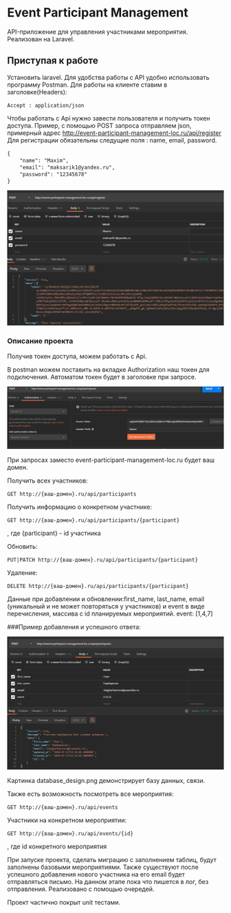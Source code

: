 # Event Participant Management 

API-приложение для управления участниками мероприятия.
Реализован на Laravel.


## Приступая к работе

Установить laravel.
Для удобства работы с API удобно использовать программу Postman.
Для работы на клиенте ставим в заголовке(Headers): 

    Accept : application/json

Чтобы работать с Api нужно завести пользователя и получить токен доступа.
Пример, с помощью POST запроса отправляем json, примерный адрес http://event-participant-management-loc.ru/api/register
Для регистрации обязательны следущие поля : name, email, password.

    {
        "name": "Maxim",
        "email": "maksarik1@yandex.ru",
        "password": "12345678"
    }

![Вид и ответ сервера](reg.jpg)



### Описание проекта

Получив токен доступа, можем работать с Api.

В postman можем поставить на вкладке Authorization наш токен для подключения. Автоматом токен будет в заголовке при запросе.

![В postman можем поставить на вкладке Authorization наш токе для подключения](usetoken.jpg)


При запросах заместо event-participant-management-loc.ru будет ваш домен. 

Получить всех участников:

    GET http://{ваш-домен}.ru/api/participants 


Получить информацию о конкретном участнике:

    GET http://{ваш-домен}.ru/api/participants/{participant}

, где  {participant} - id участника


Обновить:

    PUT|PATCH http://{ваш-домен}.ru/api/participants/{participant} 


Удаление:

    DELETE http://{ваш-домен}.ru/api/participants/{participant} 


Данные при добавлении и обновлении:first_name, last_name, email (уникальный и не может повторяться у участников) и event в виде перечисления, массива с id планируемых мероприятий. event: [1,4,7]

###Пример добавления и успешного ответа:

![Пример добавления и ответа](example_adding.jpg)

Картинка database_design.png  демонстрирует базу данных, связи.

Также есть возможность посмотреть все мероприятия:

    GET http://{ваш-домен}.ru/api/events 


Участники на конкретном мероприятии:

    GET http://{ваш-домен}.ru/api/events/{id}

, где id конкретного мероприятия   

При запуске проекта, сделать миграцию с заполнением таблиц, будут заполнены базовыми мероприятиями.
Также существуют после успешного добавления нового участника на его email будет отправляться письмо.
На данном этапе пока что пишется в лог, без отправления. Реализовано с помощью очередей.

Проект частично покрыт unit тестами.






